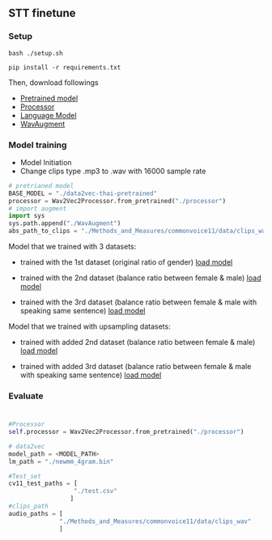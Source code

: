 ## STT finetune 

### Setup


```
bash ./setup.sh
```
```
pip install -r requirements.txt
```

Then, download followings 

- <a href="https://drive.google.com/drive/folders/1zM_yEi0eEiAItiVSIlQeSgIGderRemHu?usp=sharing">Pretrained model</a>
- <a href="https://drive.google.com/drive/folders/1bsj7DV6Y9hYf4C-Tx0P6tmvPr2hJtwsp?usp=sharing">Processor</a>
- <a href="https://drive.google.com/file/d/1TX-Fp9CWz7U2AicAjhy3gmDoM7XHqSty/view?usp=sharing">Language Model</a>
- <a href="https://drive.google.com/drive/folders/1LAkmsgQ1KrxuFO54UOTnrA7NWcOGAshX?usp=sharing">WavAugment</a>


### Model training
- Model Initiation
- Change clips type .mp3 to .wav with 16000 sample rate

```py
# pretrianed model
BASE_MODEL = "./data2vec-thai-pretrained"
processor = Wav2Vec2Processor.from_pretrained("./processor")
# import augment
import sys
sys.path.append("./WavAugment")
abs_path_to_clips = "./Methods_and_Measures/commonvoice11/data/clips_wav/" 
```

Model that we trained with 3 datasets:

- trained with the 1st dataset (original ratio of gender) 
<a href="https://drive.google.com/drive/folders/1YPmUk3ZsfMxqq2nFwUV3fWL3uKFxz13q?usp=sharing">load model</a>

- trained with the 2nd dataset (balance ratio between female & male)
<a href="https://drive.google.com/drive/folders/19ufxw8j2jOt3t8_a3Li5tIzMI2idicVk?usp=sharing">load model</a>

- trained with the 3rd dataset (balance ratio between female & male with speaking same sentence) 
<a href="https://drive.google.com/drive/folders/10DZLSO6ftUzZlvfme2FMbUIpH2ZZoYvS?usp=sharing">load model</a>

Model that we trained with upsampling datasets:

- trained with added 2nd dataset (balance ratio between female & male) 
<a href="https://drive.google.com/drive/folders/1nsyl3VLo76DIRNg0Zrrrvy_o4QYlUtXJ?usp=sharing">load model</a>

- trained with added 3rd dataset (balance ratio between female & male with speaking same sentence)
<a href="https://drive.google.com/drive/folders/1lBu9JD-_cQOBjsN747ElV-kAsAhR6rD6?usp=sharing">load model</a>

### Evaluate
#
```py
#Processor
self.processor = Wav2Vec2Processor.from_pretrained("./processor")

# data2vec
model_path = <MODEL_PATH>
lm_path = "./newmm_4gram.bin" 

#Test_set
cv11_test_paths = [
                  "./test.csv"
                 ]
#clips_path
audio_paths = [
              "./Methods_and_Measures/commonvoice11/data/clips_wav"
              ]

```

